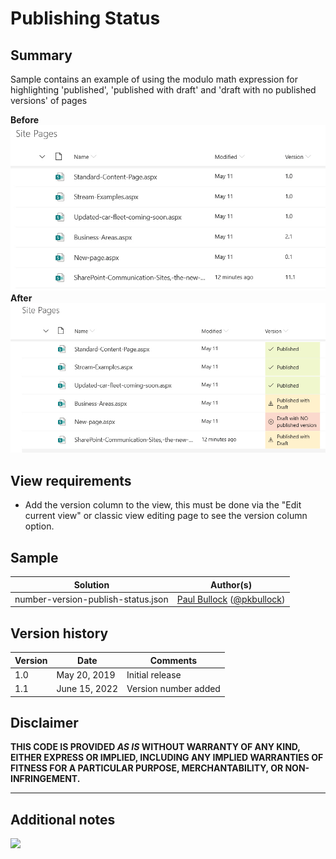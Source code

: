 # Publishing Status

## Summary
Sample contains an example of using the modulo math expression for highlighting 'published', 'published with draft' and 'draft with no published versions' of pages

**Before**
![screenshot of the sample before formatting](./assets/screenshotBefore.png)
**After**
![screenshot of the sample](./assets/screenshot.png)


## View requirements

- Add the version column to the view, this must be done via the "Edit current view" or classic view editing page to see the version column option.

## Sample

Solution|Author(s)
--------|---------
number-version-publish-status.json | [Paul Bullock](https://github.com/pkbullock) ([@pkbullock](https://twitter.com/pkbullock))

## Version history

Version|Date|Comments
-------|----|--------
1.0| May 20, 2019|Initial release
1.1| June 15, 2022|Version number added

## Disclaimer
**THIS CODE IS PROVIDED *AS IS* WITHOUT WARRANTY OF ANY KIND, EITHER EXPRESS OR IMPLIED, INCLUDING ANY IMPLIED WARRANTIES OF FITNESS FOR A PARTICULAR PURPOSE, MERCHANTABILITY, OR NON-INFRINGEMENT.**

---

## Additional notes

<img src="https://pnptelemetry.azurewebsites.net/list-formatting/column-samples/number-version-publish-status" />
